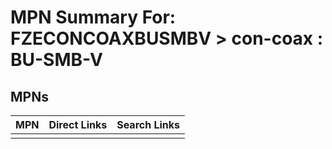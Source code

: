 



# MPN Summary For: FZECONCOAXBUSMBV > con-coax : BU-SMB-V

## MPNs
  

|MPN|Direct Links|Search Links|
| :--- | :--- | :--- |
||||

